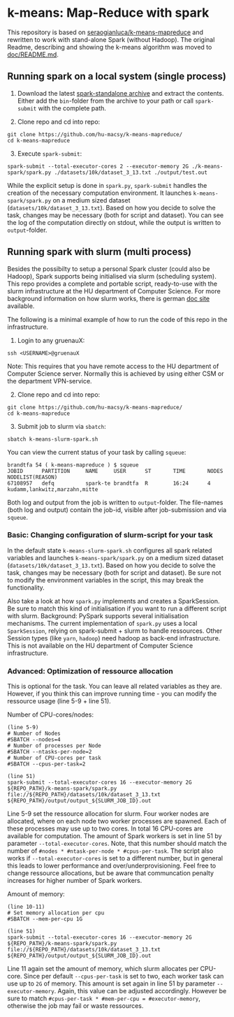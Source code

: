 # k-means: Map-Reduce with spark

This repository is based on [seraogianluca/k-means-mapreduce](https://github.com/seraogianluca/k-means-mapreduce) and rewritten to work with stand-alone Spark (without Hadoop). The original Readme, describing and showing the k-means algorithm was moved to [doc/README.md](https://github.com/hu-macsy/k-means-mapreduce/blob/master/doc/README.md).

## Running spark on a local system (single process)

1. Download the latest [spark-standalone archive](https://www.apache.org/dyn/closer.lua/spark/spark-3.1.1/spark-3.1.1-bin-hadoop3.2.tgz) and extract the contents. Either add the `bin`-folder from the archive to your path or call `spark-submit` with the complete path.

2. Clone repo and cd into repo:

```
git clone https://github.com/hu-macsy/k-means-mapreduce/
cd k-means-mapreduce
```

3. Execute `spark-submit`:

```
spark-submit --total-executor-cores 2 --executor-memory 2G ./k-means-spark/spark.py ./datasets/10k/dataset_3_13.txt ./output/test.out
```

While the explicit setup is done in `spark.py`, `spark-submit` handles the creation of the necessary computation environment. It launches `k-means-spark/spark.py` on a medium sized dataset (`datasets/10k/dataset_3_13.txt`). Based on how you decide to solve the task, changes may be necessary (both for script and dataset). You can see the log of the computation directly on stdout, while the output is written to `output`-folder.

## Running spark with slurm (multi process)

Besides the possibilty to setup a personal Spark cluster (could also be Hadoop), Spark supports being initialised via slurm (scheduling system). This repo provides a complete and portable script, ready-to-use with the slurm infrastructure at the HU department of Computer Science. For more background information on how slurm works, there is german [doc site](https://www.informatik.hu-berlin.de/de/org/rechnerbetriebsgruppe/dienste/hpc/slurm) available.

The following is a minimal example of how to run the code of this repo in the infrastructure. 

1. Login to any gruenauX:

```
ssh <USERNAME>@gruenauX
```

Note: This requires that you have remote access to the HU department of Computer Science server. Normally this is achieved by using either CSM or the department VPN-service.

2. Clone repo and cd into repo:

```
git clone https://github.com/hu-macsy/k-means-mapreduce/
cd k-means-mapreduce
```

3. Submit job to slurm via `sbatch`:

```
sbatch k-means-slurm-spark.sh
```

You can view the current status of your task by calling `squeue`:

```
brandtfa 54 ( k-means-mapreduce ) $ squeue
JOBID      PARTITION     NAME     USER      ST       TIME       NODES NODELIST(REASON)
67108957   defq          spark-te brandtfa  R        16:24      4     kudamm,lankwitz,marzahn,mitte
```

Both log and output from the job is written to `output`-folder. The file-names (both log and output) contain the job-id, visible after job-submission and via `squeue`.

### Basic: Changing configuration of slurm-script for your task

In the default state `k-means-slurm-spark.sh` configures all spark related variables and launches `k-means-spark/spark.py` on a medium sized dataset (`datasets/10k/dataset_3_13.txt`). Based on how you decide to solve the task, changes may be necessary (both for script and dataset). Be sure not to modify the environment variables in the script, this may break the functionality. 

Also take a look at how `spark.py` implements and creates a SparkSession. Be sure to match this kind of initialisation if you want to run a different script with slurm. Background: PySpark supports several initialisation mechanisms. The current implementation of `spark.py` uses a local `SparkSession`, relying on spark-submit + slurm to handle ressources. Other Session types (like `yarn`, `hadoop`) need hadoop as back-end infrastructure. This is not available on the HU department of Computer Science infrastructure.

### Advanced: Optimization of ressource allocation

This is optional for the task. You can leave all related variables as they are. However, if you think this can improve running time - you can modify the ressource usage (line 5-9 + line 51).

Number of CPU-cores/nodes:

```
(line 5-9)
# Number of Nodes
#SBATCH --nodes=4
# Number of processes per Node
#SBATCH --ntasks-per-node=2
# Number of CPU-cores per task
#SBATCH --cpus-per-task=2
```

```
(line 51)
spark-submit --total-executor-cores 16 --executor-memory 2G ${REPO_PATH}/k-means-spark/spark.py file://${REPO_PATH}/datasets/10k/dataset_3_13.txt ${REPO_PATH}/output/output_${SLURM_JOB_ID}.out
```

Line 5-9 set the ressource allocation for slurm. Four worker nodes are allocated, where on each node two worker processes are spawned. Each of these processes may use up to two cores. In total 16 CPU-cores are available for computation. The amount of Spark workers is set in line 51 by parameter `--total-executor-cores`. Note, that this number should match the number of `#nodes * #ntask-per-node * #cpus-per-task`. The script also works if `--total-executor-cores` is set to a different number, but in general this leads to lower performance and over/underprovisioning. Feel free to change ressource allocations, but be aware that communcation penalty increases for higher number of Spark workers.

Amount of memory:

```
(line 10-11)
# Set memory allocation per cpu
#SBATCH --mem-per-cpu 1G
```

```
(line 51)
spark-submit --total-executor-cores 16 --executor-memory 2G ${REPO_PATH}/k-means-spark/spark.py file://${REPO_PATH}/datasets/10k/dataset_3_13.txt ${REPO_PATH}/output/output_${SLURM_JOB_ID}.out
```

Line 11 again set the amount of memory, which slurm allocates per CPU-core. Since per default `--cpus-per-task` is set to two, each worker task can use up to `2G` of memory. This amount is set again in line 51 by parameter `--executor-memory`. Again, this value can be adjusted accordingly. However be sure to match `#cpus-per-task * #mem-per-cpu = #executor-memory`, otherwise the job may fail or waste ressources. 